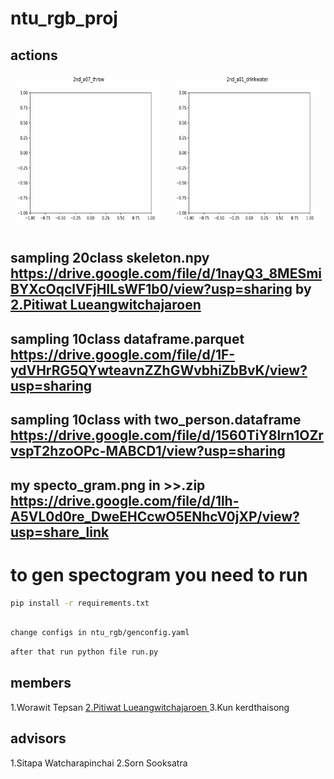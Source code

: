 # ntu_rgb_proj

## actions
<img src="https://github.com/Augustus2011/ntu_rgb_proj/blob/v2/ex_animation/2nd_a07_throw.gif" width="250" height="250"/>
<img src="https://github.com/Augustus2011/ntu_rgb_proj/blob/v2/ex_animation/2nd_a01_drinkwater.gif" width="250" height="250"/>

## sampling 20class skeleton.npy https://drive.google.com/file/d/1nayQ3_8MESmiBYXcOqclVFjHILsWF1b0/view?usp=sharing by <a href='https://github.com/PitiwatL'> 2.Pitiwat Lueangwitchajaroen <a/>
## sampling 10class dataframe.parquet https://drive.google.com/file/d/1F-ydVHrRG5QYwteavnZZhGWvbhiZbBvK/view?usp=sharing 
## sampling 10class with two_person.dataframe https://drive.google.com/file/d/1560TiY8lrn1OZrvspT2hzoOPc-MABCD1/view?usp=sharing

## my specto_gram.png in >>.zip https://drive.google.com/file/d/1lh-A5VL0d0re_DweEHCcwO5ENhcV0jXP/view?usp=share_link

# to gen spectogram you need to run

```bash
pip install -r requirements.txt
```


```bash

change configs in ntu_rgb/genconfig.yaml


```

```bash
after that run python file run.py
```


## members
1.Worawit Tepsan
<a href='https://github.com/PitiwatL'> 2.Pitiwat Lueangwitchajaroen <a/>
3.Kun kerdthaisong

## advisors
1.Sitapa Watcharapinchai
2.Sorn Sooksatra
